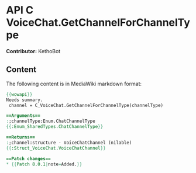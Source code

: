 # API C VoiceChat.GetChannelForChannelType

**Contributor:** KethoBot

## Content

The following content is in MediaWiki markdown format:

```mediawiki
{{wowapi}}
Needs summary.
 channel = C_VoiceChat.GetChannelForChannelType(channelType)

==Arguments==
:;channelType:Enum.ChatChannelType
{{:Enum_SharedTypes.ChatChannelType}}

==Returns==
:;channel:structure - VoiceChatChannel (nilable)
{{:Struct_VoiceChat.VoiceChatChannel}}

==Patch changes==
* {{Patch 8.0.1|note=Added.}}
```